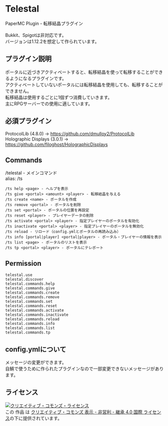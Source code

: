 # Telestal
PaperMC Plugin - 転移結晶プラグイン<br>
<br>
Bukkit、Spigotは非対応です。<br>
バージョンは1.12.2を想定して作られています。

## プラグイン説明
ポータルに近づきアクティベートすると、転移結晶を使って転移することができるようになるプラグインです。<br>
アクティベートしていないポータルには転移結晶を使用しても、転移することができません。<br>
転移結晶は使用するごとに1個ずつ消費していきます。<br>
主にRPGサーバーでの使用に適しています。

## 必須プラグイン
ProtocolLib (4.8.0) -> https://github.com/dmulloy2/ProtocolLib<br>
Holographic Displays (3.0.1) -> https://github.com/filoghost/HolographicDisplays

## Commands
/telestal - メインコマンド<br>
  alias: /ts<br>
```
/ts help <page> - ヘルプを表示
/ts give <portal> <amount> <player> - 転移結晶を与える
/ts create <name> - ポータルを作成
/ts remove <portal> - ポータルを削除
/ts set <portal> - ポータルの位置を再設定
/ts reset <player> - プレイヤーデータの削除
/ts activate <portal> <player> - 指定プレイヤーのポータルを有効化
/ts inactivate <portal> <player> - 指定プレイヤーのポータルを無効化
/ts reload - リロード（config.ymlとポータルの再読み込み）
/ts info [portal|player] <portal|player> - ポータル・プレイヤーの情報を表示
/ts list <page> - ポータルのリストを表示
/ts tp <portal> <player> - ポータルにテレポート
```

## Permission
```
telestal.use
telestal.discover
telestal.commands.help
telestal.commands.give
telestal.commands.create
telestal.commands.remove
telestal.commands.set
telestal.commands.reset
telestal.commands.activate
telestal.commands.inactivate
telestal.commands.reload
telestal.commands.info
telestal.commands.list
telestal.commands.tp
```

## config.ymlについて
メッセージの変更ができます。<br>
自鯖で使うために作られたプラグインなので一部変更できないメッセージがあります。
  
## ライセンス
<a rel="license" href="http://creativecommons.org/licenses/by-nc-sa/4.0/"><img alt="クリエイティブ・コモンズ・ライセンス" style="border-width:0" src="https://i.creativecommons.org/l/by-nc-sa/4.0/88x31.png" /></a><br />この 作品 は <a rel="license" href="http://creativecommons.org/licenses/by-nc-sa/4.0/">クリエイティブ・コモンズ 表示 - 非営利 - 継承 4.0 国際 ライセンス</a>の下に提供されています。
